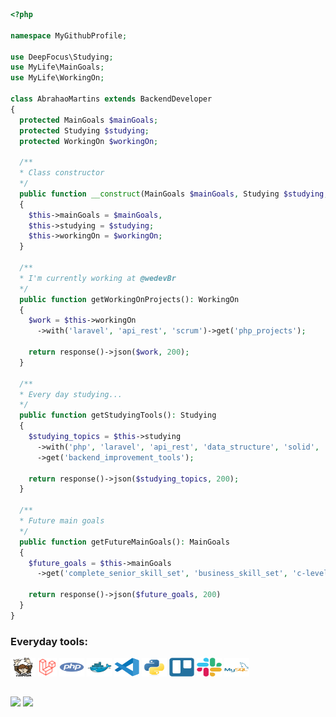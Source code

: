 ```php
<?php
  
namespace MyGithubProfile;

use DeepFocus\Studying;
use MyLife\MainGoals;
use MyLife\WorkingOn;

class AbrahaoMartins extends BackendDeveloper
{
  protected MainGoals $mainGoals;
  protected Studying $studying;
  protected WorkingOn $workingOn;

  /**
  * Class constructor
  */
  public function __construct(MainGoals $mainGoals, Studying $studying, WorkingOn $workingOn)
  {
    $this->mainGoals = $mainGoals,
    $this->studying = $studying;
    $this->workingOn = $workingOn;
  }
  
  /**
  * I'm currently working at @wedevBr
  */
  public function getWorkingOnProjects(): WorkingOn
  {
    $work = $this->workingOn
      ->with('laravel', 'api_rest', 'scrum')->get('php_projects');
    
    return response()->json($work, 200);
  }
  
  /**
  * Every day studying...
  */
  public function getStudyingTools(): Studying
  {
    $studying_topics = $this->studying
      ->with('php', 'laravel', 'api_rest', 'data_structure', 'solid', 'astrophysics') // why not, right?
      ->get('backend_improvement_tools');
             
    return response()->json($studying_topics, 200);
  }
             
  /**
  * Future main goals
  */
  public function getFutureMainGoals(): MainGoals
  {
    $future_goals = $this->mainGoals
      ->get('complete_senior_skill_set', 'business_skill_set', 'c-level_position');
             
    return response()->json($future_goals, 200)
  }
}

```

[//]: # (<img src="https://github.com/abrahaosrmartins/abrahaosrmartins/blob/main/carbon_vscode.png"/>)

### Everyday tools:
<div>
  <img alt="Ab-Composer" height="30" width="40" src="https://github.com/devicons/devicon/blob/master/icons/composer/composer-original.svg">
  <img alt="Ab-Laravel" height="30" width="30" src="https://github.com/abrahaosrmartins/abrahaosrmartins/blob/main/logo-laravel-icon-256.png">
  <img alt="Ab-Php" height="30" width="40" src="https://github.com/devicons/devicon/blob/master/icons/php/php-plain.svg">
  <img alt="Ab-Docker" height="30" width="40" src="https://github.com/devicons/devicon/blob/master/icons/docker/docker-original.svg">
  <img alt="Ab-Vscode" height="30" width="40" src="https://github.com/devicons/devicon/blob/master/icons/vscode/vscode-original.svg">
  <img alt="Ab-Python" height="30" width="40" src="https://github.com/devicons/devicon/blob/master/icons/python/python-original.svg">
  <img alt="Ab-Trello" height="30" width="40" src="https://github.com/devicons/devicon/blob/master/icons/trello/trello-plain.svg">
  <img alt="Ab-Slack" height="30" width="40" src="https://github.com/devicons/devicon/blob/master/icons/slack/slack-original.svg">
  <img alt="Ab-Mysql" height="30" width="40" src="https://github.com/devicons/devicon/blob/master/icons/mysql/mysql-original-wordmark.svg">
</div>
  
  ##
 
<div>
  <a href = "mailto:abrahaosrmartins@gmail.com"><img src="https://img.shields.io/badge/-Gmail-%23333?style=for-the-badge&logo=gmail&logoColor=white" target="_blank"></a>
  <a href="https://www.linkedin.com/in/abrahaosrmartins/" target="_blank"><img src="https://img.shields.io/badge/-LinkedIn-%230077B5?style=for-the-badge&logo=linkedin&logoColor=white" target="_blank"></a> 
</div>
